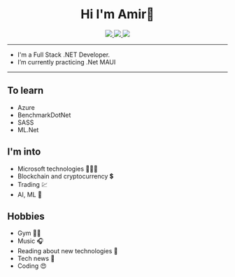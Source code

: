 <h1 align="center">Hi I'm Amir👋</h1>

<p align="center">
 <a href="https://stackoverflow.com/users/11971428/amirjabari" alt="Stackoverflow">
   <img src="https://img.shields.io/badge/-Amir H. Jabari-FF6541?style=plastic&logo=stackoverflow&logoColor=white" />
 </a>
 <a href="mailto:amirhamzehjabari@outlook.com" alt="Email">
   <img src="https://img.shields.io/badge/-amirhamzehjabari@outlook.com-1490DF?style=plastic&logo=Mail.Ru&logoColor=white" />
 </a>
 <a href="https://www.linkedin.com/in/amir-h-jabari-6857ba237" alt="LinkedIn">
   <img src="https://img.shields.io/badge/-Amir H. Jabari-29A9EB?style=plastic&logo=linkedin" />
 </a>
</p>

---

- I'm a Full Stack .NET Developer.
- I’m currently practicing .Net MAUI
<!-- - I’m currently practicing Unit Testing-->
<!-- - I’m currently building my Weblog with `Blazor Wasm`, `Razor Pages`, `Asp.Net API`, `Microservices`, `Github Pages`-->

---

## To learn
<!-- - Razor Pages -->
- Azure
- BenchmarkDotNet
- SASS
- ML.&#8204;Net

## I'm into
- Microsoft technologies 👨🏼‍💻
- Blockchain and cryptocurrency 💲
- Trading 💹
- AI, ML 🤖

## Hobbies
- Gym 💪🏼
- Music 🎧
- Reading about new technologies 📖
- Tech news 📰
- Coding 😍

<!--
- 🔭 I’m currently working on ...
- 🌱 I’m currently learning ...
- 👯 I’m looking to collaborate on ...
- 🤔 I’m looking for help with ...
- 💬 Ask me about ...
- 📫 How to reach me: ...
- 😄 Pronouns: ...
- ⚡ Fun fact: ...
-->
